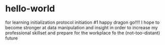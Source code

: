 # hello-world
for learning initialization protocol initiation #1 happy dragon go!!!!
I hope to become stronger at data manipulation and insight in order to increase my professional skillset and prepare for the workplace fo the (not-too-distant) future
